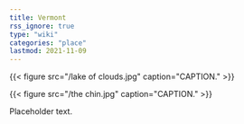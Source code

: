```yaml
---
title: Vermont
rss_ignore: true
type: "wiki"
categories: "place"
lastmod: 2021-11-09
---
```


{{< figure src="/lake of clouds.jpg" caption="CAPTION." >}}

{{< figure src="/the chin.jpg" caption="CAPTION." >}}

Placeholder text.